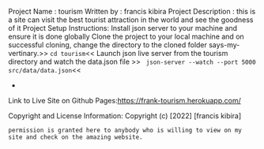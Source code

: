  Project Name : tourism
Written by : francis kibira
Project Description :
this is a site can visit the best tourist attraction in the world and see the goodness of it
Project Setup Instructions:
Install json server to your machine and ensure it is done globally
Clone the project to your local machine and on successful cloning, change the directory to the cloned folder says-my-vertinary.>>
               `cd tourism`<<
Launch json live server from the tourism directory and watch the data.json file >>
            ` json-server --watch --port 5000 src/data/data.json`<<

 - 

Link to Live Site on Github Pages:https://frank-tourism.herokuapp.com/

      
Copyright and License Information:
                           Copyright (c) [2022] [francis kibira]

    permission is granted here to anybody who is willing to view on my site and check on the amazing website.